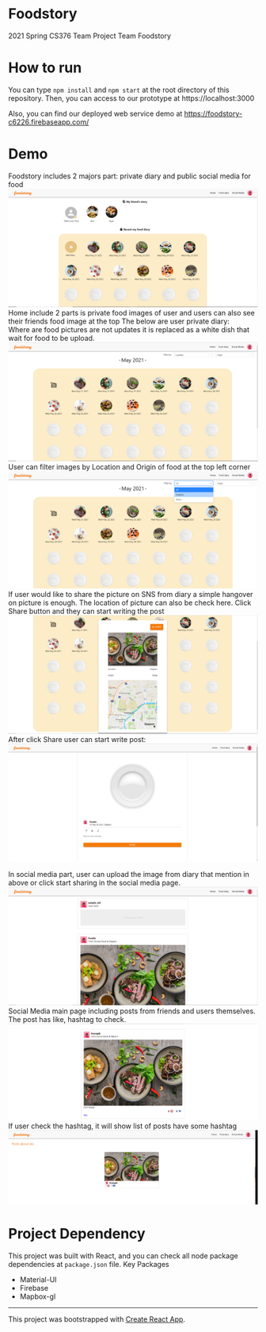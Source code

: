 Foodstory
========
2021 Spring CS376 Team Project
Team Foodstory

How to run
====
You can type 
`npm install` and `npm start`
at the root directory of this repository. Then, you can access to our prototype at 
https://localhost:3000

Also, you can find our deployed web service demo at 
https://foodstory-c6226.firebaseapp.com/

Demo
===
Foodstory includes 2 majors part: private diary and public social media for food <br/>
![Alt text](/screenshots/main.PNG "Homepage") <br/>
Home include 2 parts is private food images of user and users can also see their friends food image at the top
The below are user private diary: <br/>
Where are food pictures are not updates it is replaced as a white dish that wait for food to be upload.
![Alt text](/screenshots/diary.PNG "Diary") <br/>
User can filter images by Location and Origin of food at the top left corner
![Alt text](/screenshots/filter.PNG "Filter by Location and Origin of the food") <br/>
If user would like to share the picture on SNS from diary a simple hangover on picture is enough. The location of picture can also be check here. Click Share button and they can start writing the post <br/>
![Alt text](/screenshots/share.PNG "Sharing the image from diary to social media by clicking SHARE button") <br/>
After click Share user can start write post: <br/>
![Alt text](/screenshots/newpost.PNG "Write new post") <br/>

In social media part, user can upload the image from diary that mention in above or click start sharing in the social media page.<br/>
![Alt text](/screenshots/sns.PNG "Social Media") <br/>
Social Media main page including posts from friends and users themselves. The post has like, hashtag to check.
![Alt text](/screenshots/like.PNG "How a post look like") <br/>
If user check the hashtag, it will show list of posts have some hashtag<br/>
![Alt text](/screenshots/hashtag.PNG "List of post has hashtag #alo") <br/>

Project Dependency
====
This project was built with React, and you can check all node package dependencies at `package.json` file.
Key Packages
 - Material-UI
 - Firebase
 - Mapbox-gl

---
This project was bootstrapped with [Create React App](https://github.com/facebook/create-react-app).
